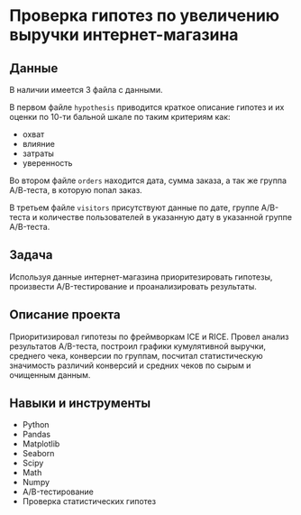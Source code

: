 # Проверка гипотез по увеличению выручки интернет-магазина

## Данные
В наличии имеется 3 файла с данными. 

В первом файле `hypothesis` приводится краткое описание гипотез и их оценки по 10-ти бальной шкале по таким критериям как:
- охват
- влияние
- затраты
- уверенность 

Во втором файле `orders` находится дата, сумма заказа, а так же группа А/В-теста, в которую попал заказ. 

В третьем файле `visitors` присутствуют данные по дате, группе А/В-теста и количестве пользователей в указанную дату в указанной группе A/B-теста.
  
## Задача
Используя данные интернет-магазина приоритезировать гипотезы, произвести A/B-тестирование и проанализировать результаты.


## Описание проекта
Приоритизировал гипотезы по фреймворкам ICE и RICE. Провел анализ результатов A/B-теста, построил графики кумулятивной выручки, среднего чека,
конверсии по группам, посчитал статистическую значимость различий конверсий и средних чеков по сырым и очищенным данным.


## Навыки и инструменты
- Python
- Pandas
- Matplotlib
- Seaborn
- Scipy
- Math
- Numpy
- A/B-тестирование
- Проверка статистических гипотез
